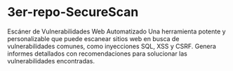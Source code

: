 # 3er-repo-SecureScan
 Escáner de Vulnerabilidades Web Automatizado
Una herramienta potente y personalizable que puede escanear sitios web en busca de vulnerabilidades comunes, como inyecciones SQL, XSS y CSRF. Genera informes detallados con recomendaciones para solucionar las vulnerabilidades encontradas.
